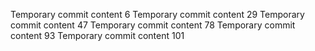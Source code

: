 Temporary commit content 6
Temporary commit content 29
Temporary commit content 47
Temporary commit content 78
Temporary commit content 93
Temporary commit content 101
